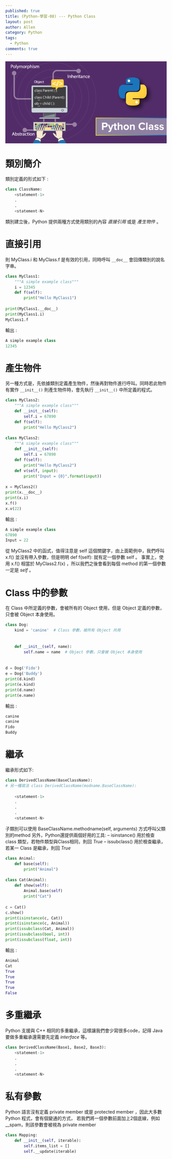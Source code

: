 ```yaml
---
published: true
title: (Python-學習-08) --- Python Class
layout: post
author: Allen
category: Python
tags: 
  - Python
comments: true
---
```


![book](/images/blog/20180312/20180312-000.png)


# 類別簡介
類別定義的形式如下 :
```python
class ClassName:
    <statement-1>
    .
    .
    <statement-N>
```
類別建立後，Python 提供兩種方式使用類別的內容 *直接引用* 或是 *產生物件* 。

# 直接引用
則 MyClass.i 和 MyClass.f 是有效的引用，同時呼叫 `__doc__` 會回傳類別的說名字串。
```python
class MyClass1:
    """A simple example class"""
    i = 12345
    def f(self):
        print("Hello MyClass1")

print(MyClass1.__doc__)
print(MyClass1.i)
MyClass1.f
```

輸出 :
```python
A simple example class
12345
```

# 產生物件
另一種方式是，先依據類別定義產生物件，然後再對物件進行呼叫。同時若此物件有實作 `__init__()`
則產生物件時，會先執行 `__init__()` 中所定義的程式。
```python
class MyClass2:
    """A simple example class"""
    def __init__(self):
        self.i = 67890
    def f(self):
        print("Hello MyClass2")

class MyClass2:
    """A simple example class"""
    def __init__(self):
        self.i = 67890
    def f(self):
        print("Hello MyClass2")
    def v(self, input):
        print("Input = {0}".format(input))

x = MyClass2()
print(x.__doc__)
print(x.i)
x.f()
x.v(22)
```

輸出 :
```python
A simple example class
67890
Input = 22
```

從 MyClass2 中的函式，值得注意是 self 這個關鍵字，由上面範例中，我們呼叫 x.f() 並沒有帶入參數，但是明明 def f(self): 就有定一個參數 self 。
事實上，使用 x.f() 相當於 MyClass2.f(x) ，所以我們之後會看到每個 method 的第一個參數一定是 *self* 。


# Class 中的參數
在 Class 中所定義的參數，會被所有的 Object 使用，但是 Object 定義的參數，只會被 Object 本身使用。
```python
class Dog:
    kind = 'canine'  # Class 參數，被所有 Object 共用


    def __init__(self, name):
        self.name = name  # Object 參數，只會被 Object 本身使用


d = Dog('Fido')
e = Dog('Buddy')
print(d.kind)
print(e.kind)
print(d.name)
print(e.name)
```

輸出 :
```python
canine
canine
Fido
Buddy
```

# 繼承
繼承形式如下:
```python
class DerivedClassName(BaseClassName):   
# 另一種寫法 class DerivedClassName(modname.BaseClassName):

    <statement-1>
    .
    .
    .
    <statement-N>
```

子類別可以使用 BaseClassName.methodname(self, arguments) 方式呼叫父類別的method
另外，Python還提供兩個好用的工具:
– isinstance() 用於檢查 class 類型，若物件類型與Class相同，則回 *True*
– issubclass() 用於檢查繼承，若某一 Class 是繼承，則回 *True*
```python
class Animal:
    def base(self):
        print("Animal")

class Cat(Animal):
    def show(self):
        Animal.base(self)
        print("Cat")

c = Cat()
c.show()
print(isinstance(c, Cat))
print(isinstance(c, Animal))
print(issubclass(Cat, Animal))
print(issubclass(bool, int))
print(issubclass(float, int))
```

輸出 :
```python
Animal
Cat
True
True
True
True
False
```

# 多重繼承
Python 支援與 C++ 相同的多重繼承，這樣讓我們會少寫很多code，記得 Java 要做多重繼承還需要先定義 *interface* 等。
```python
class DerivedClassName(Base1, Base2, Base3):
    <statement-1>
    .
    .
    .
    <statement-N>
```

# 私有參數
Python 語言沒有定義 private member 或是 protected member ，因此大多數 Python 程式，會有個變通的方式，
若我們將一個參數前面加上2個底線，例如 __spam，則該參數會被視為 private member
```python
class Mapping:
    def __init__(self, iterable):
        self.items_list = []
        self.__update(iterable)
```